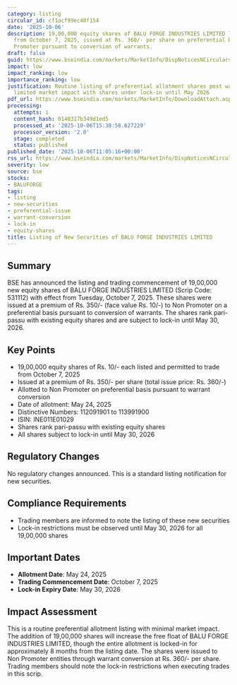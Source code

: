 ```yaml
---
category: listing
circular_id: cf1acf99ec40f154
date: '2025-10-06'
description: 19,00,000 equity shares of BALU FORGE INDUSTRIES LIMITED listed on BSE
  from October 7, 2025, issued at Rs. 360/- per share on preferential basis to Non
  Promoter pursuant to conversion of warrants.
draft: false
guid: https://www.bseindia.com/markets/MarketInfo/DispNoticesNCirculars.aspx?Noticeid={554EA137-D884-473B-846C-DE78A2BCDF62}&noticeno=20251006-24&dt=10/06/2025&icount=24&totcount=64&flag=0
impact: low
impact_ranking: low
importance_ranking: low
justification: Routine listing of preferential allotment shares post warrant conversion,
  limited market impact with shares under lock-in until May 2026
pdf_url: https://www.bseindia.com/markets/MarketInfo/DownloadAttach.aspx?id=20251006-24&attachedId=
processing:
  attempts: 1
  content_hash: 0148317b349d1ed5
  processed_at: '2025-10-06T15:38:58.627229'
  processor_version: '2.0'
  stage: completed
  status: published
published_date: '2025-10-06T11:05:16+00:00'
rss_url: https://www.bseindia.com/markets/MarketInfo/DispNoticesNCirculars.aspx?Noticeid={554EA137-D884-473B-846C-DE78A2BCDF62}&noticeno=20251006-24&dt=10/06/2025&icount=24&totcount=64&flag=0
severity: low
source: bse
stocks:
- BALUFORGE
tags:
- listing
- new-securities
- preferential-issue
- warrant-conversion
- lock-in
- equity-shares
title: Listing of New Securities of BALU FORGE INDUSTRIES LIMITED
---
```


## Summary

BSE has announced the listing and trading commencement of 19,00,000 new equity shares of BALU FORGE INDUSTRIES LIMITED (Scrip Code: 531112) with effect from Tuesday, October 7, 2025. These shares were issued at a premium of Rs. 350/- (face value Rs. 10/-) to Non Promoter on a preferential basis pursuant to conversion of warrants. The shares rank pari-passu with existing equity shares and are subject to lock-in until May 30, 2026.

## Key Points

- 19,00,000 equity shares of Rs. 10/- each listed and permitted to trade from October 7, 2025
- Issued at a premium of Rs. 350/- per share (total issue price: Rs. 360/-)
- Allotted to Non Promoter on preferential basis pursuant to warrant conversion
- Date of allotment: May 24, 2025
- Distinctive Numbers: 112091901 to 113991900
- ISIN: INE011E01029
- Shares rank pari-passu with existing equity shares
- All shares subject to lock-in until May 30, 2026

## Regulatory Changes

No regulatory changes announced. This is a standard listing notification for new securities.

## Compliance Requirements

- Trading members are informed to note the listing of these new securities
- Lock-in restrictions must be observed until May 30, 2026 for all 19,00,000 shares

## Important Dates

- **Allotment Date**: May 24, 2025
- **Trading Commencement Date**: October 7, 2025
- **Lock-in Expiry Date**: May 30, 2026

## Impact Assessment

This is a routine preferential allotment listing with minimal market impact. The addition of 19,00,000 shares will increase the free float of BALU FORGE INDUSTRIES LIMITED, though the entire allotment is locked-in for approximately 8 months from the listing date. The shares were issued to Non Promoter entities through warrant conversion at Rs. 360/- per share. Trading members should note the lock-in restrictions when executing trades in this scrip.